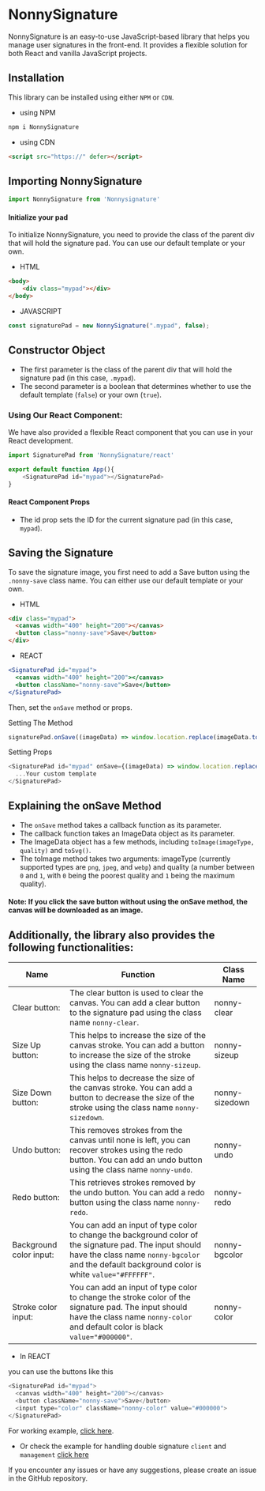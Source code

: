 # NonnySignature

NonnySignature is an easy-to-use JavaScript-based library that helps you manage user signatures in the front-end. It provides a flexible solution for both React and vanilla JavaScript projects.

## Installation
This library can be installed using either `NPM` or `CDN`.

- using NPM
```js
npm i NonnySignature
```
- using CDN 
```html
<script src="https://" defer></script>
```
## Importing NonnySignature

```js
import NonnySignature from 'Nonnysignature'
```
#### Initialize your pad
To initialize NonnySignature, you need to provide the class of the parent div that will hold the signature pad. You can use our default template or your own.
- HTML
```html
<body>
    <div class="mypad"></div>
</body>
```

- JAVASCRIPT

```js
const signaturePad = new NonnySignature(".mypad", false);
```

## Constructor Object
- The first parameter is the class of the parent div that will hold the signature pad (in this case, `.mypad`).
- The second parameter is a boolean that determines whether to use the default template (`false`) or your own (`true`).

### Using Our React Component:

We have also provided a flexible React component that you can use in your React development. 

```js
import SignaturePad from 'NonnySignature/react'

export default function App(){
    <SignaturePad id="mypad"></SignaturePad>
}
```

#### React Component Props
- The id prop sets the ID for the current signature pad (in this case, `mypad`).

## Saving the Signature
To save the signature image, you first need to add a Save button using the `.nonny-save` class name. You can either use our default template or your own.

- HTML
```html
<div class="mypad">
  <canvas width="400" height="200"></canvas>
  <button class="nonny-save">Save</button>
</div>
```
- REACT
```jsx
<SignaturePad id="mypad">
  <canvas width="400" height="200"></canvas>
  <button className="nonny-save">Save</button>
</SignaturePad>
```
Then, set the `onSave` method or props.

Setting The Method

```js
signaturePad.onSave((imageData) => window.location.replace(imageData.toImage('png', 1)));
```
Setting Props

```js
<SignaturePad id="mypad" onSave={(imageData) => window.location.replace(imageData.toImage('png', 1))}>
  ...Your custom template
</SignaturePad>
```

## Explaining the onSave Method
- The `onSave` method takes a callback function as its parameter.
- The callback function takes an ImageData object as its parameter.
- The ImageData object has a few methods, including `toImage(imageType, quality)` and `toSvg()`.
- The toImage method takes two arguments: imageType (currently supported types are `png`, `jpeg`, and `webp`) and quality (a number between `0` and `1`, with `0` being the poorest quality and `1` being the maximum quality).

#### Note: If you click the save button without using the onSave method, the canvas will be downloaded as an image.


## Additionally, the library also provides the following functionalities:

| Name | Function | Class Name |
| -------- | -------- | -------- |
| Clear button: |  The clear button is used to clear the canvas. You can add a clear button to the signature pad using the class name `nonny-clear`. | nonny-clear |
|  Size Up button: | This helps to increase the size of the canvas stroke. You can add a button to increase the size of the stroke using the class name `nonny-sizeup`. | nonny-sizeup |
|  Size Down button: | This helps to decrease the size of the canvas stroke. You can add a button to decrease the size of the stroke using the class name `nonny-sizedown`. | nonny-sizedown |
|  Undo button: | This removes strokes from the canvas until none is left, you can recover strokes using the redo button. You can add an undo button using the class name `nonny-undo`. | nonny-undo |
|  Redo button: | This retrieves strokes removed by the undo button. You can add a redo button using the class name `nonny-redo`. | nonny-redo |
|  Background color input: | You can add an input of type color to change the background color of the signature pad. The input should have the class name `nonny-bgcolor` and the default background color is white `value="#FFFFFF"`. | nonny-bgcolor |
|  Stroke color input: | You can add an input of type color to change the stroke color of the signature pad. The input should have the class name `nonny-color` and default color is black `value="#000000"`. | nonny-color |
- In REACT

you can use the buttons like this
```js
<SignaturePad id="mypad">
  <canvas width="400" height="200"></canvas>
  <button className="nonny-save">Save</button>
  <input type="color" className="nonny-color" value="#000000">
</SignaturePad>
```
For working example, [click here](https://coding-nonny.github.io/NonnySignature/). 
- Or check the example for handling double signature `client` and `management`
[click here](https://github.com/Coding-Nonny/NonnySignature/blob/main/examples/2signatures.html)


If you encounter any issues or have any suggestions, please create an issue in the GitHub repository.

